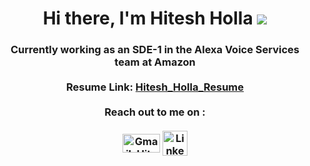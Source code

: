 <h1 align="center">Hi there, I'm Hitesh Holla <img src="https://img.icons8.com/color/48/000000/man-raising-hand-icon.png"/></h1>
<h3 align="center">
Currently working as an SDE-1 in the Alexa Voice Services team at Amazon
<br>
<br>
Resume Link: <a href="https://drive.google.com/file/d/1ughIVe0oS_1Rdn5jr9_1QfUyV_-SXHot/view?usp=sharing">Hitesh_Holla_Resume</a>
<br>
<br>
Reach out to me on :
<br>
<br>
<a href="mailto:hiteshholla@gmail.com" target="blank"><img align="center" src="https://1000logos.net/wp-content/uploads/2021/05/Gmail-logo.png" alt="Gmail_Hitesh" height="30" width="60"/></a>
<a href="http://linkedin.com/in/hitesh-holla-13b8661b5/" target="blank"><img align="center" src="https://upload.wikimedia.org/wikipedia/commons/thumb/f/f8/LinkedIn_icon_circle.svg/2048px-LinkedIn_icon_circle.svg.png" alt="LinkedIn_Hitesh" height="40" width="40"/></a>
</h3>
